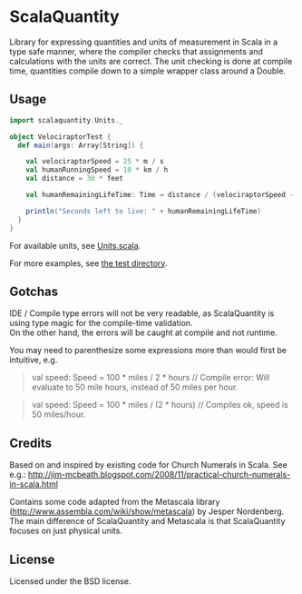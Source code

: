 # ScalaQuantity

Library for expressing quantities and units of measurement in Scala in a type safe manner, 
where the compiler checks that assignments and calculations with the units are correct.
The unit checking is done at compile time, quantities compile down to a simple wrapper class around a Double.


## Usage

```Scala
import scalaquantity.Units._

object VelociraptorTest {
  def main(args: Array[String]) {

    val velociraptorSpeed = 25 * m / s
    val humanRunningSpeed = 10 * km / h
    val distance = 30 * feet

    val humanRemainingLifeTime: Time = distance / (velociraptorSpeed - humanRunningSpeed)

    println("Seconds left to live: " + humanRemainingLifeTime)
  } 
}
```

For available units, see [Units.scala](https://github.com/zzorn/ScalaQuantity/blob/master/src/main/scala/scalaquantity/Units.scala).

For more examples, see [the test directory](https://github.com/zzorn/ScalaQuantity/tree/master/src/test/scala/scalaquantity).


## Gotchas
IDE / Compile type errors will not be very readable, as ScalaQuantity is using type magic for the compile-time validation.  
On the other hand, the errors will be caught at compile and not runtime.

You may need to parenthesize some expressions more than would first be intuitive, e.g.
> val speed: Speed = 100 * miles / 2 * hours   // Compile error: Will evaluate to 50 mile hours, instead of 50 miles per hour.

> val speed: Speed = 100 * miles / (2 * hours) // Compiles ok, speed is 50 miles/hour.


## Credits

Based on and inspired by existing code for Church Numerals in Scala.
See e.g.: http://jim-mcbeath.blogspot.com/2008/11/practical-church-numerals-in-scala.html

Contains some code adapted from the Metascala library (http://www.assembla.com/wiki/show/metascala) by Jesper Nordenberg.
The main difference of ScalaQuantity and Metascala is that ScalaQuantity focuses on just physical units. 


## License

Licensed under the BSD license.
